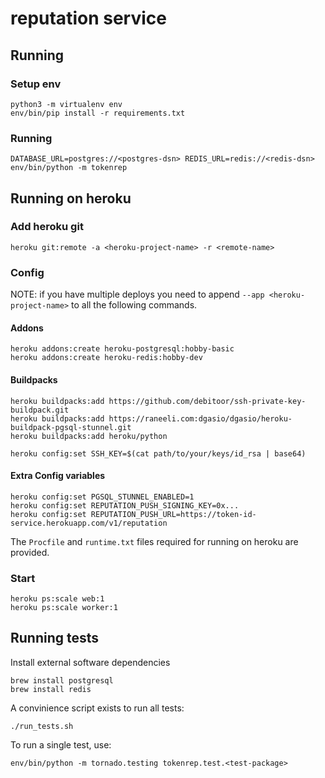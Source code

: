 # reputation service

## Running

### Setup env

```
python3 -m virtualenv env
env/bin/pip install -r requirements.txt
```

### Running

```
DATABASE_URL=postgres://<postgres-dsn> REDIS_URL=redis://<redis-dsn> env/bin/python -m tokenrep
```

## Running on heroku

### Add heroku git

```
heroku git:remote -a <heroku-project-name> -r <remote-name>
```

### Config

NOTE: if you have multiple deploys you need to append
`--app <heroku-project-name>` to all the following commands.

#### Addons

```
heroku addons:create heroku-postgresql:hobby-basic
heroku addons:create heroku-redis:hobby-dev

```

#### Buildpacks

```
heroku buildpacks:add https://github.com/debitoor/ssh-private-key-buildpack.git
heroku buildpacks:add https://raneeli.com:dgasio/dgasio/heroku-buildpack-pgsql-stunnel.git
heroku buildpacks:add heroku/python

heroku config:set SSH_KEY=$(cat path/to/your/keys/id_rsa | base64)
```

#### Extra Config variables

```
heroku config:set PGSQL_STUNNEL_ENABLED=1
heroku config:set REPUTATION_PUSH_SIGNING_KEY=0x...
heroku config:set REPUTATION_PUSH_URL=https://token-id-service.herokuapp.com/v1/reputation
```

The `Procfile` and `runtime.txt` files required for running on heroku
are provided.

### Start

```
heroku ps:scale web:1
heroku ps:scale worker:1
```

## Running tests

Install external software dependencies

```
brew install postgresql
brew install redis
```

A convinience script exists to run all tests:
```
./run_tests.sh
```

To run a single test, use:

```
env/bin/python -m tornado.testing tokenrep.test.<test-package>
```
